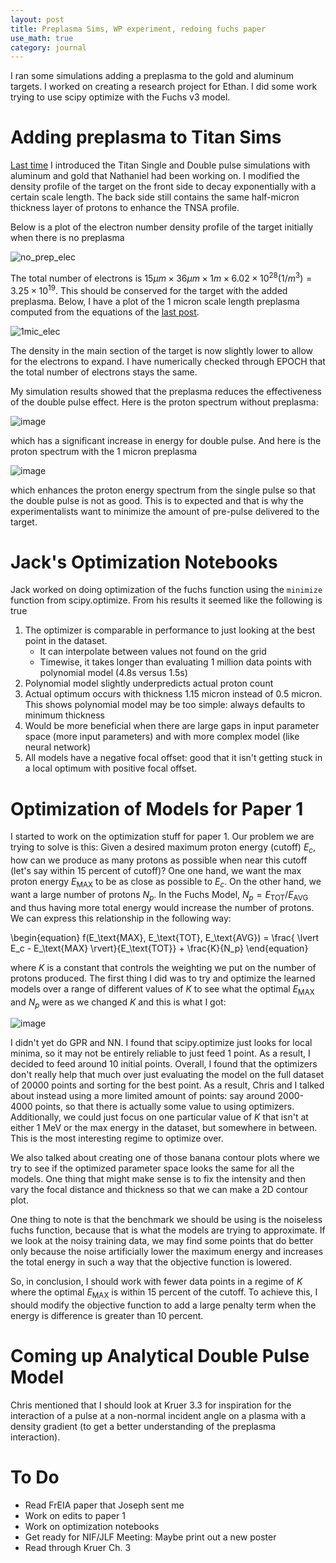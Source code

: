 ```yaml
---
layout: post
title: Preplasma Sims, WP experiment, redoing fuchs paper
use_math: true
category: journal
---
```


I ran some simulations adding a preplasma to the gold and aluminum targets. I worked on creating a research project for Ethan. I did some work trying to use scipy optimize with the Fuchs v3 model.

# Adding preplasma to Titan Sims

[Last time](https://ronak-n-desai.github.io/23aut6/) I introduced the Titan Single and Double pulse simulations with aluminum and gold that Nathaniel had been working on. I modified the density profile of the target on the front side to decay exponentially with a certain scale length.
The back side still contains the same half-micron thickness layer of protons to enhance the TNSA profile. 

Below is a plot of the electron number density profile of the target initially when there is no preplasma

![no_prep_elec](https://github.com/ronak-n-desai/ronak-n-desai.github.io/assets/98538788/e1f421a0-116e-4530-9e3d-c968a0f3e738)

The total number of electrons is $15 \mu m \times 36 \mu m \times 1 m \times 6.02 \times 10^{28} (1/m^3) = 3.25 \times 10^{19}$. This should be conserved for the target with the added preplasma. Below, I have a plot of the 1 micron scale length preplasma computed from the equations of the [last post](https://ronak-n-desai.github.io/23aut6/).

![1mic_elec](https://github.com/ronak-n-desai/ronak-n-desai.github.io/assets/98538788/92f6189c-bf55-4837-bef2-a3f568f090ea)

The density in the main section of the target is now slightly lower to allow for the electrons to expand. I have numerically checked through EPOCH that the total number of electrons stays the same.

My simulation results showed that the preplasma reduces the effectiveness of the double pulse effect. Here is the proton spectrum without preplasma:

![image](https://github.com/ronak-n-desai/ronak-n-desai.github.io/assets/98538788/e4846a18-4154-4f2d-a407-5e2fcad3100b)

which has a significant increase in energy for double pulse. And here is the proton spectrum with the 1 micron preplasma

![image](https://github.com/ronak-n-desai/ronak-n-desai.github.io/assets/98538788/33846c3c-a307-4158-a23e-41b3176ef3af)

which enhances the proton energy spectrum from the single pulse so that the double pulse is not as good. This is to expected and that is why the experimentalists want to minimize the amount of pre-pulse delivered to the target. 

# Jack's Optimization Notebooks
Jack worked on doing optimization of the fuchs function using the `minimize` function from scipy.optimize. From his results it seemed like the following is true

1. The optimizer is comparable in performance to just looking at the best point in the dataset.
   - It can interpolate between values not found on the grid
   - Timewise, it takes longer than evaluating 1 million data points with polynomial model (4.8s versus 1.5s)
2. Polynomial model slightly underpredicts actual proton count
3. Actual optimum occurs with thickness 1.15 micron instead of 0.5 micron. This shows polynomial model may be too simple: always defaults to minimum thickness
4. Would be more beneficial when there are large gaps in input parameter space (more input parameters) and with more complex model (like neural network)
5. All models have a negative focal offset: good that it isn't getting stuck in a local optimum with positive focal offset.

# Optimization of Models for Paper 1
I started to work on the optimization stuff for paper 1. Our problem we are trying to solve is this: Given a desired maximum proton energy (cutoff) $E_c$, how can we produce as many protons as possible when near this cutoff (let's say within 15 percent of cutoff)? One one hand, we want the max proton energy $E_\text{MAX}$ to be as close as possible to $E_c$. On the other hand, we want a large number of protons $N_p$. In the Fuchs Model, $N_p = E_\text{TOT}/E_\text{AVG}$ and thus having more total energy would increase the number of protons. We can express this relationship in the following way:

\begin{equation}
   f(E_\text{MAX}, E_\text{TOT}, E_\text{AVG}) =  \frac{ \lvert E_c - E_\text{MAX} \rvert}{E_\text{TOT}} + \frac{K}{N_p}
\end{equation}

where $K$ is a constant that controls the weighting we put on the number of protons produced. The first thing I did was to try and optimize the learned models over a range of different values of $K$ to see what the optimal $E_\text{MAX}$ and $N_p$ were as we changed $K$ and this is what I got: 

![image](https://github.com/ronak-n-desai/ronak-n-desai.github.io/assets/98538788/5bc343e7-2e45-4c71-a3d6-6d9e78f5d99a)

I didn't yet do GPR and NN. I found that scipy.optimize just looks for local minima, so it may not be entirely reliable to just feed 1 point. As a result, I decided to feed around 10 initial points. Overall, I found that the optimizers don't really help that much over just evaluating the model on the full dataset of 20000 points and sorting for the best point. As a result, Chris and I talked about instead using a more limited amount of points: say around 2000-4000 points, so that there is actually some value to using optimizers. Additionally, we could just focus on one particular value of $K$ that isn't at either 1 MeV or the max energy in the dataset, but somewhere in between. This is the most interesting regime to optimize over. 

We also talked about creating one of those banana contour plots where we try to see if the optimized parameter space looks the same for all the models. One thing that might make sense is to fix the intensity and then vary the focal distance and thickness so that we can make a 2D contour plot. 

One thing to note is that the benchmark we should be using is the noiseless fuchs function, because that is what the models are trying to approximate. If we look at the noisy training data, we may find some points that do better only because the noise artificially lower the maximum energy and increases the total energy in such a way that the objective function is lowered.

So, in conclusion, I should work with fewer data points in a regime of $K$ where the optimal $E_\text{MAX}$ is within 15 percent of the cutoff. To achieve this, I should modify the objective function to add a large penalty term when the energy is difference is greater than 10 percent.

# Coming up Analytical Double Pulse Model
Chris mentioned that I should look at Kruer 3.3 for inspiration for the interaction of a pulse at a non-normal incident angle on a plasma with a density gradient (to get a better understanding of the preplasma interaction).


# To Do
- Read FrEIA paper that Joseph sent me
- Work on edits to paper 1
- Work on optimization notebooks
- Get ready for NIF/JLF Meeting: Maybe print out a new poster
- Read through Kruer Ch. 3
